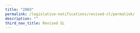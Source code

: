 ```yaml
---
title: "2003"
permalink: /legislative-notifications/revised-sl/permalink/
description: ""
third_nav_title: Revised SL
---
```

